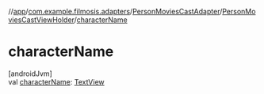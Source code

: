 //[app](../../../../index.md)/[com.example.filmosis.adapters](../../index.md)/[PersonMoviesCastAdapter](../index.md)/[PersonMoviesCastViewHolder](index.md)/[characterName](character-name.md)

# characterName

[androidJvm]\
val [characterName](character-name.md): [TextView](https://developer.android.com/reference/kotlin/android/widget/TextView.html)
